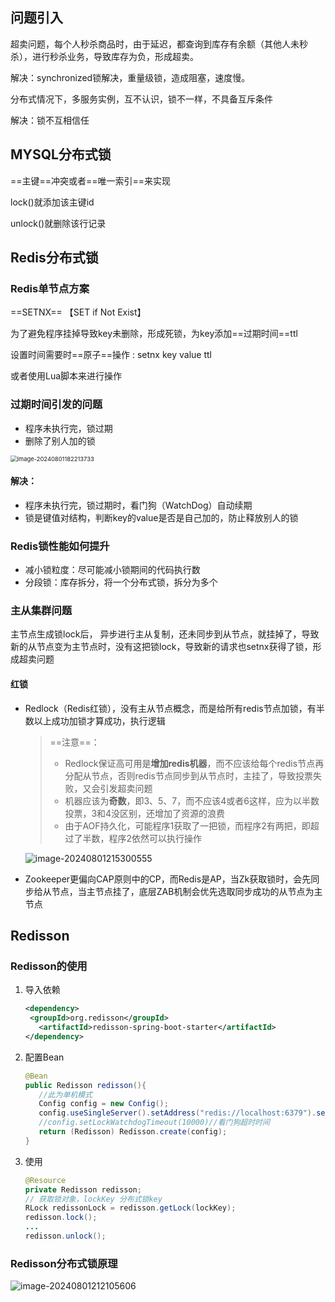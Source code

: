 ## 问题引入

超卖问题，每个人秒杀商品时，由于延迟，都查询到库存有余额（其他人未秒杀），进行秒杀业务，导致库存为负，形成超卖。

解决：synchronized锁解决，重量级锁，造成阻塞，速度慢。

分布式情况下，多服务实例，互不认识，锁不一样，不具备互斥条件

解决：锁不互相信任


## MYSQL分布式锁

==主键==冲突或者==唯一索引==来实现

lock()就添加该主键id

unlock()就删除该行记录

## Redis分布式锁

### Redis单节点方案

==SETNX== 【SET if Not Exist】

为了避免程序挂掉导致key未删除，形成死锁，为key添加==过期时间==ttl

设置时间需要时==原子==操作 : setnx key value ttl

或者使用Lua脚本来进行操作

### 过期时间引发的问题

- 程序未执行完，锁过期
- 删除了别人加的锁

<img src="https://gitee.com/yurun-zhang/typora-tu-chuang/raw/master/202408011822792.png" alt="image-20240801182213733" style="zoom:67%;" />

#### 解决：

- 程序未执行完，锁过期时，看门狗（WatchDog）自动续期
- 锁是键值对结构，判断key的value是否是自己加的，防止释放别人的锁



### Redis锁性能如何提升

- 减小锁粒度：尽可能减小锁期间的代码执行数
- 分段锁：库存拆分，将一个分布式锁，拆分为多个

### 主从集群问题

主节点生成锁lock后， 异步进行主从复制，还未同步到从节点，就挂掉了，导致新的从节点变为主节点时，没有这把锁lock，导致新的请求也setnx获得了锁，形成超卖问题



#### 红锁

- Redlock（Redis红锁），没有主从节点概念，而是给所有redis节点加锁，有半数以上成功加锁才算成功，执行逻辑

  > ==注意==：
  >
  > - Redlock保证高可用是**增加redis机器**，而不应该给每个redis节点再分配从节点，否则redis节点同步到从节点时，主挂了，导致投票失败，又会引发超卖问题
  > - 机器应该为**奇数**，即3、5、7，而不应该4或者6这样，应为以半数投票，3和4没区别，还增加了资源的浪费
  > - 由于AOF持久化，可能程序1获取了一把锁，而程序2有两把，即超过了半数，程序2依然可以执行操作

  ![image-20240801215300555](https://gitee.com/yurun-zhang/typora-tu-chuang/raw/master/202408012153624.png)

- Zookeeper更偏向CAP原则中的CP，而Redis是AP，当Zk获取锁时，会先同步给从节点，当主节点挂了，底层ZAB机制会优先选取同步成功的从节点为主节点

## Redisson

### Redisson的使用

1. 导入依赖

   ```xml
   <dependency>
   	<groupId>org.redisson</groupId>
      <artifactId>redisson-spring-boot-starter</artifactId>
   </dependency>
   ```

2. 配置Bean

   ```java
   @Bean
   public Redisson redisson(){
      //此为单机模式
      Config config = new Config();
      config.useSingleServer().setAddress("redis://localhost:6379").set	Database(0);
      //config.setLockWatchdogTimeout(10000)//看门狗超时时间
      return (Redisson) Redisson.create(config);
   }
   ```

3. 使用

   ```java
   @Resource
   private Redisson redisson;
   // 获取锁对象，lockKey 分布式锁key
   RLock redissonLock = redisson.getLock(lockKey);
   redisson.lock();
   ...
   redisson.unlock();
   ```



### Redisson分布式锁原理

![image-20240801212105606](https://gitee.com/yurun-zhang/typora-tu-chuang/raw/master/202408012121703.png)


